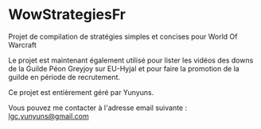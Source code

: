 # WowStrategiesFr

Projet de compilation de stratégies simples et concises pour World Of Warcraft

Le projet est maintenant également utilisé pour lister les vidéos des downs de la Guilde Péon Greyjoy sur EU-Hyjal et pour faire la promotion de la guilde en période de recrutement.



Ce projet est entièrement géré par Yunyuns.

Vous pouvez me contacter à l'adresse email suivante : lgc.yunyuns@gmail.com
